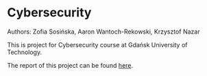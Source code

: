 # Cybersecurity
Authors: Zofia Sosińska, Aaron Wantoch-Rekowski, Krzysztof Nazar
 
This is project for Cybersecurity course at Gdańsk University of Technology.

The report of this project can be found [here](https://docs.google.com/document/d/1QQEaa_FW9A6a3Hol1JiFFXzc6zDUdlOwC823zcrQFPQ/edit?usp=sharing).
